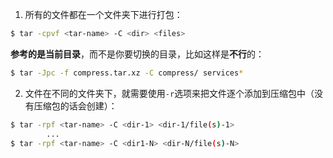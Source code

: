 1. 所有的文件都在一个文件夹下进行打包：
```bash
$ tar -cpvf <tar-name> -C <dir> <files>
```
**<files>参考的是当前目录**，而不是你要切换的目录，比如这样是**不行**的：

```bash
$ tar -Jpc -f compress.tar.xz -C compress/ services*
```



2. 文件在不同的文件夹下，就需要使用`-r`选项来把文件逐个添加到压缩包中（没有压缩包的话会创建）：
```bash
$ tar -rpf <tar-name> -C <dir-1> <dir-1/file(s)-1>
        ...
$ tar -rpf <tar-name> -C <dir1-N> <dir-N/file(s)-N>
```

